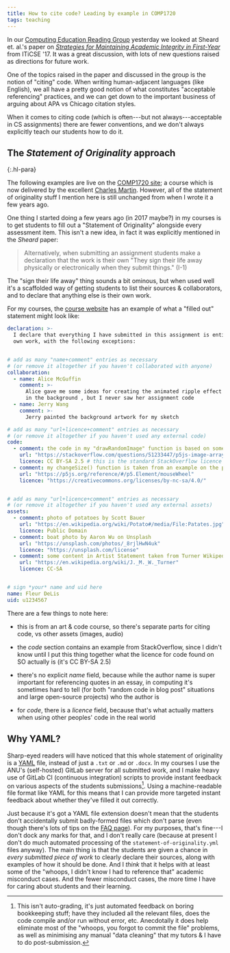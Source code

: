 ```yaml
---
title: How to cite code? Leading by example in COMP1720
tags: teaching
---
```


In our [Computing Education Reading
Group](https://cs.anu.edu.au/hub/reading-group/) yesterday we looked at Sheard
et. al.'s paper on [_Strategies for Maintaining Academic Integrity in
First-Year_](https://doi.org/10.1145/3059009.3059064) from ITiCSE '17. It was a
great discussion, with lots of new questions raised as directions for future
work.

One of the topics raised in the paper and discussed in the group is the notion
of "citing" code. When writing human-adjacent languages (like English), we all
have a pretty good notion of what constitutes "acceptable referencing"
practices, and we can get down to the important business of arguing about APA vs
Chicago citation styles.

When it comes to citing code (which is often---but not always---acceptable in CS
assignments) there are fewer conventions, and we don't always explicitly teach
our students how to do it.

## The _Statement of Originality_ approach

{:.hl-para}

The following examples are live on the [COMP1720
site](https://cs.anu.edu.au/courses/comp1720/resources/faq/#statement-of-originality);
a course which is now delivered by the excellent [Charles
Martin](https://cs.anu.edu.au/code-creativity-culture/people/charles-martin/).
However, all of the statement of originality stuff I mention here is still
unchanged from when I wrote it a few years ago.

One thing I started doing a few years ago (in 2017 maybe?) in my courses is to
get students to fill out a "Statement of Originality" alongside every assessment
item. This isn't a new idea, in fact it was explicitly mentioned in the _Sheard_
paper:

> Alternatively, when submitting an assignment students make a declaration that
> the work is their own "They sign their life away physically or electronically
> when they submit things." (I-1)

The "sign their life away" thing sounds a bit ominous, but when used well it's a
scaffolded way of getting students to list their sources & collaborators, and to
declare that anything else is their own work. 

For my courses, the [course
website](https://cs.anu.edu.au/courses/comp1720/resources/faq/#statement-of-originality)
has an example of what a "filled out" statement might look like:

```YAML
declaration: >-
  I declare that everything I have submitted in this assignment is entirely my
  own work, with the following exceptions:


# add as many "name+comment" entries as necessary
# (or remove it altogether if you haven't collaborated with anyone)
collaboration:
  - name: Alice McGuffin
    comment: >-
      Alice gave me some ideas for creating the animated ripple effect
      in the background , but I never saw her assignment code
  - name: Jerry Wang
    comment: >-
      Jerry painted the background artwork for my sketch

# add as many "url+licence+comment" entries as necessary
# (or remove it altogether if you haven't used any external code)
code:
  - comment: the code in my "drawRandomImage" function is based on some code from StackOverflow
    url: "https://stackoverflow.com/questions/51233447/p5js-image-array"
    licence: CC BY-SA 2.5 # this is the standard StackOverflow licence
  - comment: my changeSize() function is taken from an example on the p5 reference page for mouseWheel
    url: "https://p5js.org/reference/#/p5.Element/mouseWheel"
    licence: "https://creativecommons.org/licenses/by-nc-sa/4.0/"


# add as many "url+licence+comment" entries as necessary
# (or remove it altogether if you haven't used any external assets)
assets:
  - comment: photo of potatoes by Scott Bauer
    url: "https://en.wikipedia.org/wiki/Potato#/media/File:Patates.jpg"
    licence: Public Domain
  - comment: boat photo by Aaron Wu on Unsplash
    url: "https://unsplash.com/photos/_8rjlHwN4uk"
    licence: "https://unsplash.com/license"
  - comment: some content in Artist Statement taken from Turner Wikipedia page
    url: "https://en.wikipedia.org/wiki/J._M._W._Turner"
    licence: CC-SA


# sign *your* name and uid here
name: Fleur DeLis
uid: u1234567
```

There are a few things to note here:

- this is from an art & code course, so there's separate parts for citing code,
  vs other assets (images, audio)

- the _code_ section contains an example from StackOverflow, since I didn't know
  until I put this thing together what the licence for code found on SO actually
  is (it's CC BY-SA 2.5)

- there's no explicit _name_ field, because while the author name is super
  important for referencing quotes in an essay, in computing it's sometimes hard
  to tell (for both "random code in blog post" situations and large open-source
  projects) who the author is

- for _code_, there is a _licence_ field, because that's what actually matters
  when using other peoples' code in the real world

## Why YAML?

Sharp-eyed readers will have noticed that this whole statement of originality is
a [YAML](https://phoenixnap.com/blog/what-is-yaml-with-examples) file, instead
of just a `.txt` or `.md` or `.docx`. In my courses I use the ANU's
(self-hosted) GitLab server for all submitted work, and I make heavy use of
GitLab CI (continuous integration) scripts to provide instant feedback on
various aspects of the students submissions[^autograding]. Using a
machine-readable file format like YAML for this means that I can provide more
targeted instant feedback about whether they've filled it out correctly.

[^autograding]:
    This isn't auto-grading, it's just automated feedback on boring bookkeeping
    stuff; have they included all the relevant files, does the code compile
    and/or run without error, etc. Anecdotally it does help eliminate most of
    the "whoops, you forgot to commit the file" problems, as well as minimising
    any manual "data cleaning" that my tutors & I have to do post-submission.

Just because it's got a YAML file extension doesn't mean that the students don't
accidentally submit badly-formed files which don't parse (even though there's
lots of tips on the [FAQ
page](https://cs.anu.edu.au/courses/comp1720/resources/faq/#yaml)). For my
purposes, that's fine---I don't dock any marks for that, and I don't really care
(because at present I don't do much automated processing of the
`statement-of-originality.yml` files anyway). The main thing is that the
students are given a chance in _every submitted piece of work_ to clearly
declare their sources, along with examples of how it should be done. And I
_think_ that it helps with at least some of the "whoops, I didn't know I had to
reference that" academic misconduct cases. And the fewer misconduct cases, the
more time I have for caring about students and their learning.

